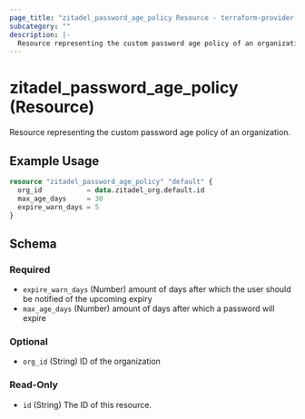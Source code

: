 ```yaml
---
page_title: "zitadel_password_age_policy Resource - terraform-provider-zitadel"
subcategory: ""
description: |-
  Resource representing the custom password age policy of an organization.
---
```


# zitadel_password_age_policy (Resource)

Resource representing the custom password age policy of an organization.

## Example Usage

```terraform
resource "zitadel_password_age_policy" "default" {
  org_id           = data.zitadel_org.default.id
  max_age_days     = 30
  expire_warn_days = 5
}
```

<!-- schema generated by tfplugindocs -->
## Schema

### Required

- `expire_warn_days` (Number) amount of days after which the user should be notified of the upcoming expiry
- `max_age_days` (Number) amount of days after which a password will expire

### Optional

- `org_id` (String) ID of the organization

### Read-Only

- `id` (String) The ID of this resource.